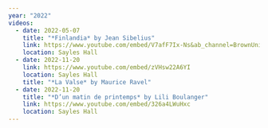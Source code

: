 ```yaml
---
year: "2022"
videos:
  - date: 2022-05-07
    title: "*Finlandia* by Jean Sibelius"
    link: https://www.youtube.com/embed/V7afF7Ix-Ns&ab_channel=BrownUniversityDepartmentofMusic
    location: Sayles Hall
  - date: 2022-11-20
    link: https://www.youtube.com/embed/zVHsw22A6YI
    location: Sayles Hall
    title: "*La Valse* by Maurice Ravel"
  - date: 2022-11-20
    title: "*D’un matin de printemps* by Lili Boulanger"
    link: https://www.youtube.com/embed/326a4LWuHxc
    location: Sayles Hall
---
```

